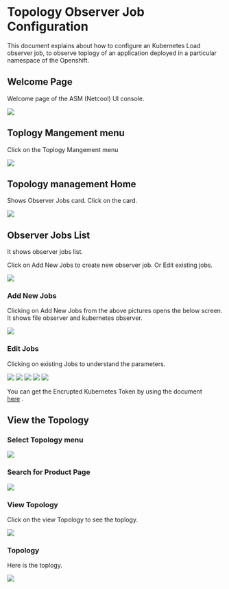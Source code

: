 # Topology Observer Job Configuration

This document explains about how to configure an Kubernetes Load observer job, to observe toplogy of an application deployed in a particular namespace of the Openshift.

## Welcome Page

Welcome page of the ASM (Netcool) UI console.

<img src="images/00-welcome.png">


## Toplogy Mangement menu

Click on the Toplogy Mangement menu

<img src="images/01-topo-menu.png">


## Topology management Home

Shows Observer Jobs card. Click on the card.

<img src="images/02-topo-home.png">

## Observer Jobs List

It shows observer jobs list. 

Click on Add New Jobs to create new observer job. Or Edit existing jobs.

<img src="images/03-observer-list.png">

### Add New Jobs

Clicking on Add New Jobs from the above pictures opens the below screen. It shows file observer and kubernetes observer.

<img src="images/04-observer-add-1.png">

### Edit Jobs

Clicking on existing Jobs to understand the parameters.

<img src="images/06-observer-edit1.png">
<img src="images/06-observer-edit2.png">
<img src="images/06-observer-edit3.png">
<img src="images/06-observer-edit4.png">
<img src="images/06-observer-edit5.png">

You can get the Encrupted Kubernetes Token by using the document  
[here](../getting-cluster-access-token) . 


## View the Topology

### Select Topology menu

<img src="images/07-topo-1-menu.png">


### Search for Product Page

<img src="images/07-topo-2-search.png">

### View Topology

Click on the view Topology to see the toplogy.

<img src="images/07-topo-3-search-results.png">

### Topology

Here is the toplogy.

<img src="images/07-topo-4-topology.png">

